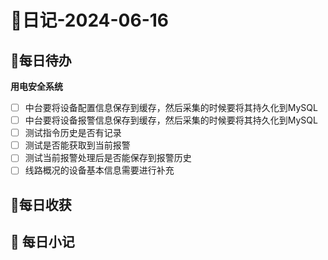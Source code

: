 # 📝日记-2024-06-16

## 📆每日待办
**用电安全系统**
- [ ] 中台要将设备配置信息保存到缓存，然后采集的时候要将其持久化到MySQL
- [ ] 中台要将设备报警信息保存到缓存，然后采集的时候要将其持久化到MySQL
- [ ] 测试指令历史是否有记录
- [ ] 测试是否能获取到当前报警
- [ ] 测试当前报警处理后是否能保存到报警历史
- [ ] 线路概况的设备基本信息需要进行补充

## 🛒每日收获





## 📝 每日小记

